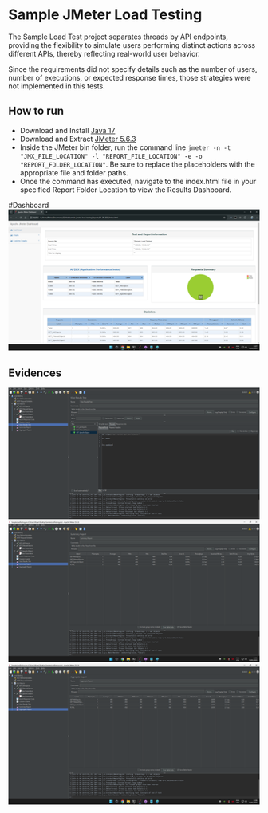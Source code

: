 # Sample JMeter Load Testing

The Sample Load Test project separates threads by API endpoints, providing the flexibility to simulate users performing distinct actions across different APIs, thereby reflecting real-world user behavior.

Since the requirements did not specify details such as the number of users, number of executions, or expected response times, those strategies were not implemented in this tests.

## How to run

* Download and Install [Java 17](https://www.oracle.com/java/technologies/javase/jdk17-archive-downloads.html)
* Download and Extract [JMeter 5.6.3](https://jmeter.apache.org/download_jmeter.cgi)
* Inside the JMeter bin folder, run the command line ```jmeter -n -t "JMX_FILE_LOCATION" -l "REPORT_FILE_LOCATION" -e -o "REPORT_FOLDER_LOCATION"```. Be sure to replace the placeholders with the appropriate file and folder paths.
* Once the command has executed, navigate to the index.html file in your specified Report Folder Location to view the Results Dashboard.

#Dashboard
![Dashboard](./images/dashboard.png)

## Evidences
![Result Tree](./images/resulttree.png)
![Summary Report](./images/summary.png)
![Aggregate Report](./images/aggregate.png)


